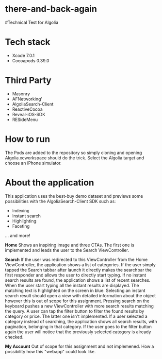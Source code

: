 there-and-back-again
====================
#Technical Test for Algolia

# Tech stack
- Xcode 7.0.1
- Cocoapods 0.39.0

# Third Party
- Masonry
- AFNetworking'
- AlgoliaSearch-Client
- ReactiveCocoa
- Reveal-iOS-SDK
- RESideMenu

# How to run
The Pods are added to the repository so simply cloning and opening Algolia.xcworkspace should do the trick. Select the Algolia target and choose an iPhone simulator.

# About the application
This application uses the best-buy demo dataset and previews some possibilities with the AlgoliaSearch-Client SDK such as:
- Indexing
- Instant search
- Highlighting
- Faceting

... and more!

**Home**
Shows an inspiring image and three CTAs. The first one is implemented and leads the user to the Search ViewController.

**Search**
If the user was redirected to this ViewController from the Home ViewController, the application shows a list of categories. If the user simply tapped the Search tabbar after launch it directly makes the searchbar the first responder and allows the user to directly start typing. If no instant search results are found, the application shows a list of recent searches. When the user start typing all the instant results are displayed. The matching text is highlighted on the screen in blue. Selecting an instant search result should open a view with detailed information about the object however this is out of scope for this assignment. Pressing search on the keyboard pushes a new ViewController with more search results matching the query. A user can tap the filter button to filter the found results by category or price. The latter one isn't implemented.
If a user selected a category instead of searching, the application shows all search results, with pagination, belonging in that category. If the user goes to the filter button again the user will notice that the previously selected category is already checked.

**My Account**
Out of scope for this assignment and not implemened. How a possibility how this "webapp" could look like.
